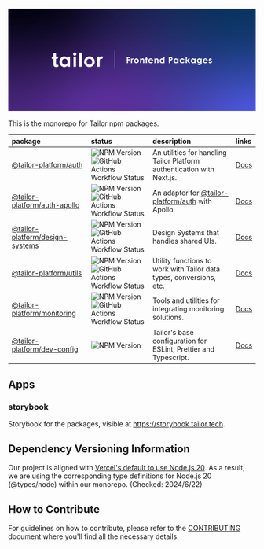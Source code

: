 ![cover](https://raw.githubusercontent.com/tailor-platform/frontend-packages/main/assets/cover.png)

This is the monorepo for Tailor npm packages.

| package                                                                                          | status                                                                                                                                                                                                                                        | description                                                                                              | links                                                                                                    |
| :----------------------------------------------------------------------------------------------- | :-------------------------------------------------------------------------------------------------------------------------------------------------------------------------------------------------------------------------------------------- | :------------------------------------------------------------------------------------------------------- | :------------------------------------------------------------------------------------------------------- |
| [@tailor-platform/auth](https://www.npmjs.com/package/@tailor-platform/auth)                     | ![NPM Version](https://img.shields.io/npm/v/@tailor-platform/auth) ![GitHub Actions Workflow Status](https://img.shields.io/github/actions/workflow/status/tailor-platform/frontend-packages/test_package_auth.yml?branch=main)               | An utilities for handling Tailor Platform authentication with Next.js.                                   | [Docs](https://tailor-platform.github.io/frontend-packages/modules/_tailor_platform_auth.html)           |
| [@tailor-platform/auth-apollo](https://www.npmjs.com/package/@tailor-platform/auth-appolo)       | ![NPM Version](https://img.shields.io/npm/v/@tailor-platform/auth-appolo) ![GitHub Actions Workflow Status](https://img.shields.io/github/actions/workflow/status/tailor-platform/frontend-packages/test_package_auth-apollo.yml?branch=main) | An adapter for [@tailor-platform/auth](https://www.npmjs.com/package/@tailor-platform/auth) with Apollo. | [Docs](https://tailor-platform.github.io/frontend-packages/modules/_tailor_platform_auth_apollo.html)    |
| [@tailor-platform/design-systems](https://www.npmjs.com/package/@tailor-platform/design-systems) | ![NPM Version](https://img.shields.io/npm/v/@tailor-platform/design-systems) ![GitHub Actions Workflow Status](https://img.shields.io/github/actions/workflow/status/tailor-platform/frontend-packages/test_package_ds.yml?branch=main)       | Design Systems that handles shared UIs.                                                                  | [Docs](https://tailor-platform.github.io/frontend-packages/modules/_tailor_platform_design_systems.html) |
| [@tailor-platform/utils](https://www.npmjs.com/package/@tailor-platform/utils)                   | ![NPM Version](https://img.shields.io/npm/v/@tailor-platform/utils) ![GitHub Actions Workflow Status](https://img.shields.io/github/actions/workflow/status/tailor-platform/frontend-packages/test_package_utils.yml?branch=main)             | Utility functions to work with Tailor data types, conversions, etc.                                      | [Docs](https://tailor-platform.github.io/frontend-packages/modules/_tailor_platform_utils.html)          |
| [@tailor-platform/monitoring](https://www.npmjs.com/package/@tailor-platform/monitoring)         | ![NPM Version](https://img.shields.io/npm/v/@tailor-platform/monitoring) ![GitHub Actions Workflow Status](https://img.shields.io/github/actions/workflow/status/tailor-platform/frontend-packages/test_package_monitoring.yml?branch=main)   | Tools and utilities for integrating monitoring solutions.                                                | [Docs](https://tailor-platform.github.io/frontend-packages/modules/_tailor_platform_monitoring.html)     |
| [@tailor-platform/dev-config](https://www.npmjs.com/package/@tailor-platform/dev-config)         | ![NPM Version](https://img.shields.io/npm/v/@tailor-platform/dev-config)                                                                                                                                                                      | Tailor's base configuration for ESLint, Prettier and Typescript.                                         | [Docs](https://tailor-platform.github.io/frontend-packages/modules/_tailor_platform_dev_config.html)     |

## Apps

### storybook

Storybook for the packages, visible at https://storybook.tailor.tech.

## Dependency Versioning Information

Our project is aligned with [Vercel's default to use Node.js 20](https://vercel.com/docs/concepts/functions/serverless-functions/runtimes/node-js). As a result, we are using the corresponding type definitions for Node.js 20 (@types/node) within our monorepo. (Checked: 2024/6/22)

## How to Contribute

For guidelines on how to contribute, please refer to the [CONTRIBUTING](./CONTRIBUTING.md) document where you'll find all the necessary details.
